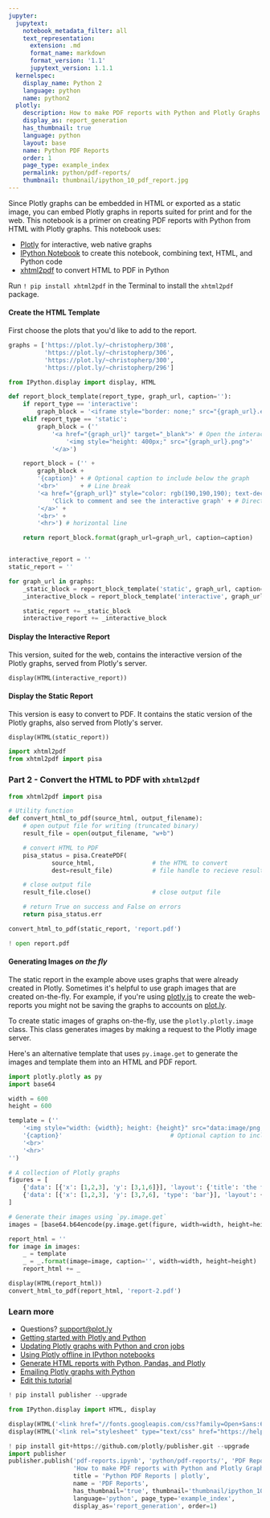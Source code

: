 ```yaml
---
jupyter:
  jupytext:
    notebook_metadata_filter: all
    text_representation:
      extension: .md
      format_name: markdown
      format_version: '1.1'
      jupytext_version: 1.1.1
  kernelspec:
    display_name: Python 2
    language: python
    name: python2
  plotly:
    description: How to make PDF reports with Python and Plotly Graphs.
    display_as: report_generation
    has_thumbnail: true
    language: python
    layout: base
    name: Python PDF Reports
    order: 1
    page_type: example_index
    permalink: python/pdf-reports/
    thumbnail: thumbnail/ipython_10_pdf_report.jpg
---
```


Since Plotly graphs can be embedded in HTML or exported as a static image, you can embed Plotly graphs in reports suited for print and for the web. This notebook is a primer on creating PDF reports with Python from HTML with Plotly graphs. This notebook uses:
- [Plotly](https://plot.ly/python/) for interactive, web native graphs
- [IPython Notebook](https://plot.ly/ipython-notebooks) to create this notebook, combining text, HTML, and Python code
- [xhtml2pdf](https://github.com/chrisglass/xhtml2pdf/tree/master/doc) to convert HTML to PDF in Python

Run `! pip install xhtml2pdf` in the Terminal to install the `xhtml2pdf` package.


#### Create the HTML Template
First choose the plots that you'd like to add to the report.

```python
graphs = ['https://plot.ly/~christopherp/308',
          'https://plot.ly/~christopherp/306',
          'https://plot.ly/~christopherp/300',
          'https://plot.ly/~christopherp/296']
```

```python
from IPython.display import display, HTML

def report_block_template(report_type, graph_url, caption=''):
    if report_type == 'interactive':
        graph_block = '<iframe style="border: none;" src="{graph_url}.embed" width="100%" height="600px"></iframe>'
    elif report_type == 'static':
        graph_block = (''
            '<a href="{graph_url}" target="_blank">' # Open the interactive graph when you click on the image
                '<img style="height: 400px;" src="{graph_url}.png">'
            '</a>')

    report_block = ('' +
        graph_block +
        '{caption}' + # Optional caption to include below the graph
        '<br>'      + # Line break
        '<a href="{graph_url}" style="color: rgb(190,190,190); text-decoration: none; font-weight: 200;" target="_blank">'+
            'Click to comment and see the interactive graph' + # Direct readers to Plotly for commenting, interactive graph
        '</a>' +
        '<br>' +
        '<hr>') # horizontal line

    return report_block.format(graph_url=graph_url, caption=caption)


interactive_report = ''
static_report = ''

for graph_url in graphs:
    _static_block = report_block_template('static', graph_url, caption='')
    _interactive_block = report_block_template('interactive', graph_url, caption='')

    static_report += _static_block
    interactive_report += _interactive_block
```

#### Display the Interactive Report

This version, suited for the web, contains the interactive version of the Plotly graphs, served from Plotly's server.

```python
display(HTML(interactive_report))
```

#### Display the Static Report
This version is easy to convert to PDF. It contains the static version of the Plotly graphs, also served from Plotly's server.

```python
display(HTML(static_report))
```

```python
import xhtml2pdf
from xhtml2pdf import pisa
```

### Part 2 - Convert the HTML to PDF with `xhtml2pdf`

```python
from xhtml2pdf import pisa

# Utility function
def convert_html_to_pdf(source_html, output_filename):
    # open output file for writing (truncated binary)
    result_file = open(output_filename, "w+b")

    # convert HTML to PDF
    pisa_status = pisa.CreatePDF(
            source_html,                # the HTML to convert
            dest=result_file)           # file handle to recieve result

    # close output file
    result_file.close()                 # close output file

    # return True on success and False on errors
    return pisa_status.err

convert_html_to_pdf(static_report, 'report.pdf')

! open report.pdf
```

#### Generating Images *on the fly*


The static report in the example above uses graphs that were already created in Plotly. Sometimes it's helpful to use graph images that are created on-the-fly. For example, if you're using [plotly.js](https://plot.ly/javascript-graphing-library) to create the web-reports you might not be saving the graphs to accounts on [plot.ly](https://plot.ly).

To create static images of graphs on-the-fly, use the `plotly.plotly.image` class. This class generates images by making a request to the Plotly image server.

Here's an alternative template that uses `py.image.get` to generate the images and template them into an HTML and PDF report.

```python
import plotly.plotly as py
import base64

width = 600
height = 600

template = (''
    '<img style="width: {width}; height: {height}" src="data:image/png;base64,{image}">'
    '{caption}'                              # Optional caption to include below the graph
    '<br>'
    '<hr>'
'')

# A collection of Plotly graphs
figures = [
    {'data': [{'x': [1,2,3], 'y': [3,1,6]}], 'layout': {'title': 'the first graph'}},
    {'data': [{'x': [1,2,3], 'y': [3,7,6], 'type': 'bar'}], 'layout': {'title': 'the second graph'}}
]

# Generate their images using `py.image.get`
images = [base64.b64encode(py.image.get(figure, width=width, height=height)).decode('utf-8') for figure in figures]

report_html = ''
for image in images:
    _ = template
    _ = _.format(image=image, caption='', width=width, height=height)
    report_html += _

display(HTML(report_html))
convert_html_to_pdf(report_html, 'report-2.pdf')
```

### Learn more
- Questions? <support@plot.ly>
- [Getting started with Plotly and Python](https://plot.ly/python/getting-started)
- [Updating Plotly graphs with Python and cron jobs](http://moderndata.plot.ly/update-plotly-charts-with-cron-jobs-and-python/)
- [Using Plotly offline in IPython notebooks](https://plot.ly/python/offline)
- [Generate HTML reports with Python, Pandas, and Plotly](http://moderndata.plot.ly/generate-html-reports-with-python-pandas-and-plotly/)
- [Emailing Plotly graphs with Python](https://plot.ly/python/email-reports/)
- [Edit this tutorial](https://github.com/plotly/documentation/tree/gh-pages)

```python
! pip install publisher --upgrade

from IPython.display import HTML, display

display(HTML('<link href="//fonts.googleapis.com/css?family=Open+Sans:600,400,300,200|Inconsolata|Ubuntu+Mono:400,700" rel="stylesheet" type="text/css" />'))
display(HTML('<link rel="stylesheet" type="text/css" href="https://help.plot.ly/documentation/all_static/css/ipython-notebook-custom.css">'))

! pip install git+https://github.com/plotly/publisher.git --upgrade
import publisher
publisher.publish('pdf-reports.ipynb', 'python/pdf-reports/', 'PDF Reports'
                  'How to make PDF reports with Python and Plotly Graphs.',
                  title = 'Python PDF Reports | plotly',
                  name = 'PDF Reports',
                  has_thumbnail='true', thumbnail='thumbnail/ipython_10_pdf_report.jpg',
                  language='python', page_type='example_index',
                  display_as='report_generation', order=1)
```
